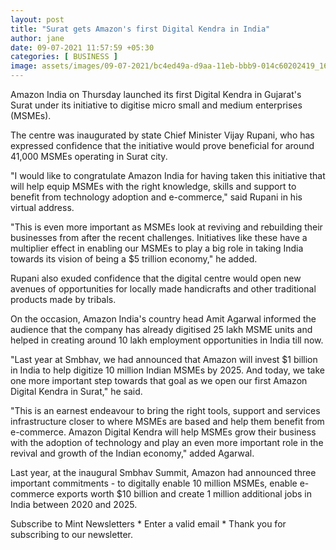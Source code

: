 ```yaml
---
layout: post
title: "Surat gets Amazon's first Digital Kendra in India"
author: jane 
date: 09-07-2021 11:57:59 +05:30 
categories: [ BUSINESS ] 
image: assets/images/09-07-2021/bc4ed49a-d9aa-11eb-bbb9-014c60202419_1625731582994_1625731631714.jpg
---
```

Amazon India on Thursday launched its first Digital Kendra in Gujarat's Surat under its initiative to digitise micro small and medium enterprises (MSMEs).

The centre was inaugurated by state Chief Minister Vijay Rupani, who has expressed confidence that the initiative would prove beneficial for around 41,000 MSMEs operating in Surat city.

"I would like to congratulate Amazon India for having taken this initiative that will help equip MSMEs with the right knowledge, skills and support to benefit from technology adoption and e-commerce," said Rupani in his virtual address.

"This is even more important as MSMEs look at reviving and rebuilding their businesses from after the recent challenges. Initiatives like these have a multiplier effect in enabling our MSMEs to play a big role in taking India towards its vision of being a $5 trillion economy," he added.

Rupani also exuded confidence that the digital centre would open new avenues of opportunities for locally made handicrafts and other traditional products made by tribals.

On the occasion, Amazon India's country head Amit Agarwal informed the audience that the company has already digitised 25 lakh MSME units and helped in creating around 10 lakh employment opportunities in India till now.

"Last year at Smbhav, we had announced that Amazon will invest $1 billion in India to help digitize 10 million Indian MSMEs by 2025. And today, we take one more important step towards that goal as we open our first Amazon Digital Kendra in Surat," he said.

"This is an earnest endeavour to bring the right tools, support and services infrastructure closer to where MSMEs are based and help them benefit from e-commerce. Amazon Digital Kendra will help MSMEs grow their business with the adoption of technology and play an even more important role in the revival and growth of the Indian economy," added Agarwal.

Last year, at the inaugural Smbhav Summit, Amazon had announced three important commitments - to digitally enable 10 million MSMEs, enable e-commerce exports worth $10 billion and create 1 million additional jobs in India between 2020 and 2025.

Subscribe to Mint Newsletters * Enter a valid email * Thank you for subscribing to our newsletter.
